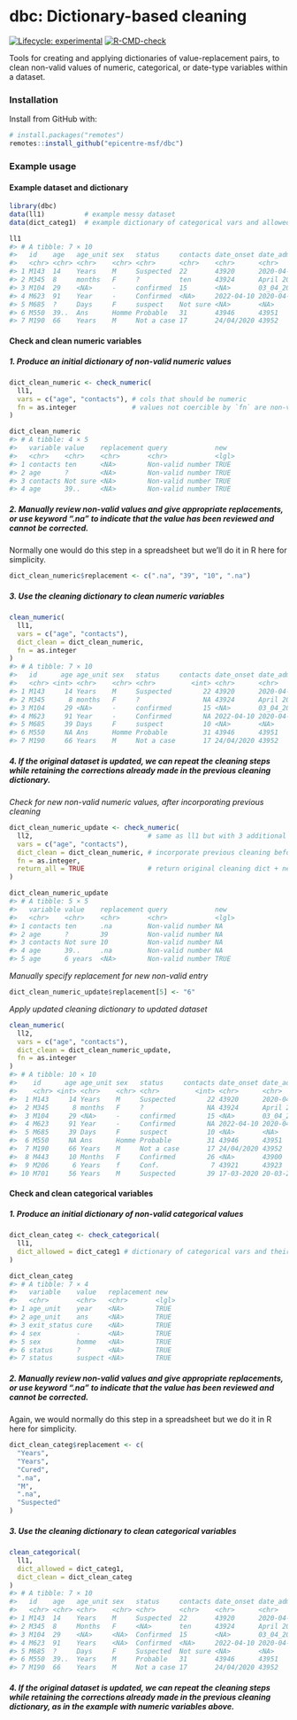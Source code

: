 
<!-- README.md is generated from README.Rmd. Please edit that file -->

# dbc: Dictionary-based cleaning

<!-- badges: start -->

[![Lifecycle:
experimental](https://img.shields.io/badge/lifecycle-experimental-orange.svg)](https://www.tidyverse.org/lifecycle/#experimental)
[![R-CMD-check](https://github.com/epicentre-msf/dbc/actions/workflows/R-CMD-check.yaml/badge.svg)](https://github.com/epicentre-msf/dbc/actions/workflows/R-CMD-check.yaml)
<!-- badges: end -->

Tools for creating and applying dictionaries of value-replacement pairs,
to clean non-valid values of numeric, categorical, or date-type
variables within a dataset.

### Installation

Install from GitHub with:

``` r
# install.packages("remotes")
remotes::install_github("epicentre-msf/dbc")
```

### Example usage

#### Example dataset and dictionary

``` r
library(dbc)
data(ll1)          # example messy dataset
data(dict_categ1)  # example dictionary of categorical vars and allowed values

ll1
#> # A tibble: 7 × 10
#>   id    age   age_unit sex   status     contacts date_onset date_admit date_exit  exit_status
#>   <chr> <chr> <chr>    <chr> <chr>      <chr>    <chr>      <chr>      <chr>      <chr>      
#> 1 M143  14    Years    M     Suspected  22       43920      2020-04-01 2021.04.02 <NA>       
#> 2 M345  8     months   F     ?          ten      43924      April 2020 43940      SENT HOME  
#> 3 M104  29    <NA>     -     confirmed  15       <NA>       03_04_2020 43932      Died       
#> 4 M623  91    Year     -     Confirmed  <NA>     2022-04-10 2020-04-12 Unknown    Cure       
#> 5 M685  ?     Days     F     suspect    Not sure <NA>       <NA>       43918      <NA>       
#> 6 M550  39..  Ans      Homme Probable   31       43946      43951      43964      <NA>       
#> 7 M190  66    Years    M     Not a case 17       24/04/2020 43952      43941      Sent home
```

#### Check and clean numeric variables

##### 1. Produce an initial dictionary of non-valid numeric values

``` r
dict_clean_numeric <- check_numeric(
  ll1,
  vars = c("age", "contacts"), # cols that should be numeric
  fn = as.integer              # values not coercible by `fn` are non-valid
)

dict_clean_numeric
#> # A tibble: 4 × 5
#>   variable value    replacement query            new  
#>   <chr>    <chr>    <chr>       <chr>            <lgl>
#> 1 contacts ten      <NA>        Non-valid number TRUE 
#> 2 age      ?        <NA>        Non-valid number TRUE 
#> 3 contacts Not sure <NA>        Non-valid number TRUE 
#> 4 age      39..     <NA>        Non-valid number TRUE
```

##### 2. Manually review non-valid values and give appropriate replacements, or use keyword “.na” to indicate that the value has been reviewed and cannot be corrected.

Normally one would do this step in a spreadsheet but we’ll do it in R
here for simplicity.

``` r
dict_clean_numeric$replacement <- c(".na", "39", "10", ".na")
```

##### 3. Use the cleaning dictionary to clean numeric variables

``` r
clean_numeric(
  ll1,
  vars = c("age", "contacts"),
  dict_clean = dict_clean_numeric,
  fn = as.integer
)
#> # A tibble: 7 × 10
#>   id      age age_unit sex   status     contacts date_onset date_admit date_exit  exit_status
#>   <chr> <int> <chr>    <chr> <chr>         <int> <chr>      <chr>      <chr>      <chr>      
#> 1 M143     14 Years    M     Suspected        22 43920      2020-04-01 2021.04.02 <NA>       
#> 2 M345      8 months   F     ?                NA 43924      April 2020 43940      SENT HOME  
#> 3 M104     29 <NA>     -     confirmed        15 <NA>       03_04_2020 43932      Died       
#> 4 M623     91 Year     -     Confirmed        NA 2022-04-10 2020-04-12 Unknown    Cure       
#> 5 M685     39 Days     F     suspect          10 <NA>       <NA>       43918      <NA>       
#> 6 M550     NA Ans      Homme Probable         31 43946      43951      43964      <NA>       
#> 7 M190     66 Years    M     Not a case       17 24/04/2020 43952      43941      Sent home
```

##### 4. If the original dataset is updated, we can repeat the cleaning steps while retaining the corrections already made in the previous cleaning dictionary.

*Check for new non-valid numeric values, after incorporating previous
cleaning*

``` r
dict_clean_numeric_update <- check_numeric(
  ll2,                             # same as ll1 but with 3 additional entries
  vars = c("age", "contacts"),
  dict_clean = dict_clean_numeric, # incorporate previous cleaning before checking
  fn = as.integer,
  return_all = TRUE                # return original cleaning dict + new entries
)

dict_clean_numeric_update
#> # A tibble: 5 × 5
#>   variable value    replacement query            new  
#>   <chr>    <chr>    <chr>       <chr>            <lgl>
#> 1 contacts ten      .na         Non-valid number NA   
#> 2 age      ?        39          Non-valid number NA   
#> 3 contacts Not sure 10          Non-valid number NA   
#> 4 age      39..     .na         Non-valid number NA   
#> 5 age      6 years  <NA>        Non-valid number TRUE
```

*Manually specify replacement for new non-valid entry*

``` r
dict_clean_numeric_update$replacement[5] <- "6"
```

*Apply updated cleaning dictionary to updated dataset*

``` r
clean_numeric(
  ll2,
  vars = c("age", "contacts"),
  dict_clean = dict_clean_numeric_update,
  fn = as.integer
)
#> # A tibble: 10 × 10
#>    id      age age_unit sex   status     contacts date_onset date_admit date_exit  exit_status
#>    <chr> <int> <chr>    <chr> <chr>         <int> <chr>      <chr>      <chr>      <chr>      
#>  1 M143     14 Years    M     Suspected        22 43920      2020-04-01 2021.04.02 <NA>       
#>  2 M345      8 months   F     ?                NA 43924      April 2020 43940      SENT HOME  
#>  3 M104     29 <NA>     -     confirmed        15 <NA>       03_04_2020 43932      Died       
#>  4 M623     91 Year     -     Confirmed        NA 2022-04-10 2020-04-12 Unknown    Cure       
#>  5 M685     39 Days     F     suspect          10 <NA>       <NA>       43918      <NA>       
#>  6 M550     NA Ans      Homme Probable         31 43946      43951      43964      <NA>       
#>  7 M190     66 Years    M     Not a case       17 24/04/2020 43952      43941      Sent home  
#>  8 M443     10 Months   F     Confirmed        26 <NA>       43900      43926      Cured      
#>  9 M206      6 Years    f     Conf.             7 43921      43923      ?          dead       
#> 10 M701     56 Years    M     Suspected        39 17-03-2020 20-03-2020 05-04-2020 <NA>
```

#### Check and clean categorical variables

##### 1. Produce an initial dictionary of non-valid categorical values

``` r
dict_clean_categ <- check_categorical(
  ll1,
  dict_allowed = dict_categ1 # dictionary of categorical vars and their allowed values
)

dict_clean_categ
#> # A tibble: 7 × 4
#>   variable    value   replacement new  
#>   <chr>       <chr>   <chr>       <lgl>
#> 1 age_unit    year    <NA>        TRUE 
#> 2 age_unit    ans     <NA>        TRUE 
#> 3 exit_status cure    <NA>        TRUE 
#> 4 sex         -       <NA>        TRUE 
#> 5 sex         homme   <NA>        TRUE 
#> 6 status      ?       <NA>        TRUE 
#> 7 status      suspect <NA>        TRUE
```

##### 2. Manually review non-valid values and give appropriate replacements, or use keyword “.na” to indicate that the value has been reviewed and cannot be corrected.

Again, we would normally do this step in a spreadsheet but we do it in R
here for simplicity.

``` r
dict_clean_categ$replacement <- c(
  "Years",
  "Years",
  "Cured",
  ".na",
  "M",
  ".na",
  "Suspected"
)
```

##### 3. Use the cleaning dictionary to clean categorical variables

``` r
clean_categorical(
  ll1,
  dict_allowed = dict_categ1,
  dict_clean = dict_clean_categ
)
#> # A tibble: 7 × 10
#>   id    age   age_unit sex   status     contacts date_onset date_admit date_exit  exit_status
#>   <chr> <chr> <chr>    <chr> <chr>      <chr>    <chr>      <chr>      <chr>      <chr>      
#> 1 M143  14    Years    M     Suspected  22       43920      2020-04-01 2021.04.02 <NA>       
#> 2 M345  8     Months   F     <NA>       ten      43924      April 2020 43940      Sent home  
#> 3 M104  29    <NA>     <NA>  Confirmed  15       <NA>       03_04_2020 43932      Died       
#> 4 M623  91    Years    <NA>  Confirmed  <NA>     2022-04-10 2020-04-12 Unknown    Cured      
#> 5 M685  ?     Days     F     Suspected  Not sure <NA>       <NA>       43918      <NA>       
#> 6 M550  39..  Years    M     Probable   31       43946      43951      43964      <NA>       
#> 7 M190  66    Years    M     Not a case 17       24/04/2020 43952      43941      Sent home
```

##### 4. If the original dataset is updated, we can repeat the cleaning steps while retaining the corrections already made in the previous cleaning dictionary, as in the example with numeric variables above.
